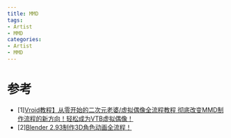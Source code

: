 ```yaml
---
title: MMD
tags:
- Artist
- MMD
categories:
- Artist
- MMD
---
```

# 参考

- [1][Vroid教程】从零开始的二次元老婆/虚拟偶像全流程教程 彻底改变MMD制作流程的新方向！轻松成为VTB虚拟偶像！](https://www.bilibili.com/video/BV19L4y157aS/?p=4&spm_id_from=pageDriver&vd_source=cb0963cc837d74dea93b0b5ba5c736f1)
- [2][Blender 2.93制作3D角色动画全流程！](https://www.bilibili.com/video/BV1SU4y1j7nw/?spm_id_from=333.337.search-card.all.click&vd_source=cb0963cc837d74dea93b0b5ba5c736f1)